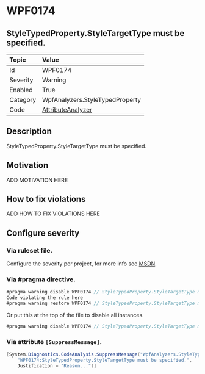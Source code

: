 # WPF0174
## StyleTypedProperty.StyleTargetType must be specified.

| Topic    | Value
| :--      | :--
| Id       | WPF0174
| Severity | Warning
| Enabled  | True
| Category | WpfAnalyzers.StyleTypedProperty
| Code     | [AttributeAnalyzer](https://github.com/DotNetAnalyzers/WpfAnalyzers/blob/master/WpfAnalyzers/Analyzers/AttributeAnalyzer.cs)


## Description

StyleTypedProperty.StyleTargetType must be specified.

## Motivation

ADD MOTIVATION HERE

## How to fix violations

ADD HOW TO FIX VIOLATIONS HERE

<!-- start generated config severity -->
## Configure severity

### Via ruleset file.

Configure the severity per project, for more info see [MSDN](https://msdn.microsoft.com/en-us/library/dd264949.aspx).

### Via #pragma directive.
```C#
#pragma warning disable WPF0174 // StyleTypedProperty.StyleTargetType must be specified.
Code violating the rule here
#pragma warning restore WPF0174 // StyleTypedProperty.StyleTargetType must be specified.
```

Or put this at the top of the file to disable all instances.
```C#
#pragma warning disable WPF0174 // StyleTypedProperty.StyleTargetType must be specified.
```

### Via attribute `[SuppressMessage]`.

```C#
[System.Diagnostics.CodeAnalysis.SuppressMessage("WpfAnalyzers.StyleTypedProperty", 
    "WPF0174:StyleTypedProperty.StyleTargetType must be specified.", 
    Justification = "Reason...")]
```
<!-- end generated config severity -->